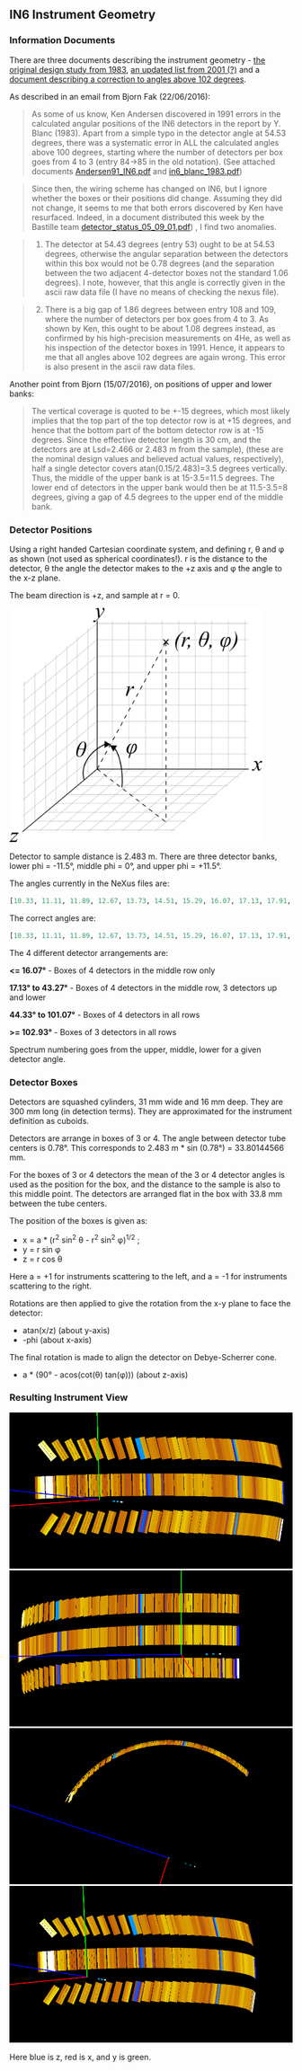 ## IN6 Instrument Geometry

### Information Documents

There are three documents describing the instrument geometry - [the original design study from 1983](.in6_blanc_1983.pdf), [an updated list from 2001 (?)](./detector_status_05_09_01.pdf) and a [document describing a correction to angles above 102 degrees](./Andersen91_IN6.pdf).

As described in an email from Bjorn Fak (22/06/2016):

> As some of us know, Ken Andersen discovered in 1991 errors in the calculated angular positions of the IN6 detectors in the report by Y. Blanc (1983). Apart from a simple typo in the detector angle at 54.53 degrees, there was a systematic error in ALL the calculated angles above 100 degrees, starting where the number of detectors per box goes from 4 to 3 (entry 84->85 in the old notation). (See attached documents [Andersen91_IN6.pdf](./Andersen91_IN6.pdf) and [in6_blanc_1983.pdf](./in6_blanc_1983.pdf))

> Since then, the wiring scheme has changed on IN6, but I ignore whether the boxes or their positions did change. 
Assuming they did not change, it seems to me that both errors discovered by Ken have resurfaced. Indeed, in a document distributed this week by the Bastille team [detector_status_05_09_01.pdf](./detector_status_05_09_01.pdf)) , I find two anomalies. 

> 1. The detector at 54.43 degrees (entry 53) ought to be at 54.53 degrees, otherwise the angular separation between the detectors within this box would not be 0.78 degrees (and the separation between the two adjacent 4-detector boxes not the standard 1.06 degrees). I note, however, that this angle is correctly given in the ascii raw data file (I have no means of checking the nexus file). 

> 2. There is a big gap of 1.86 degrees between entry 108 and 109, where the number of detectors per box goes from 4 to 3. As shown by Ken, this ought to be about 1.08 degrees instead, as confirmed by his high-precision measurements on 4He, as well as his inspection of the detector boxes in 1991. Hence, it appears to me that all angles above 102 degrees are again wrong. This error is also present in the ascii raw data files.

Another point from Bjorn (15/07/2016), on positions of upper and lower banks:

> The vertical coverage is quoted to be +-15 degrees, which most likely implies that the top part of the top detector row is at +15 degrees, and hence that the bottom part of the bottom detector row is at -15 degrees. Since the effective detector length is 30 cm, and the detectors are at Lsd=2.466 or 2.483 m from the sample), (these are the nominal design values and believed actual values, respectively), half a single detector covers atan(0.15/2.483)=3.5 degrees vertically. Thus, the middle of the upper bank is at 15-3.5=11.5 degrees. The lower end of detectors in the upper bank would then be at 11.5-3.5=8 degrees, giving a gap of 4.5 degrees to the upper end of the middle bank.

### Detector Positions

Using a right handed Cartesian coordinate system, and defining r, &theta; and &phi; as shown (not used as spherical coordinates!). r is the distance to the detector, &theta; the angle the detector makes to the +z axis and &phi; the angle to the x-z plane.

The beam direction is +z, and sample at r = 0.

<img src="3D_Spherical_2.png" alt="Coordinate System" style="width: 450px;"/>

Detector to sample distance is 2.483 m. There are three detector banks, lower phi = -11.5&deg;, middle phi = 0&deg;, and upper phi = +11.5&deg;.

The angles currently in the NeXus files are:
```python
[10.33, 11.11, 11.89, 12.67, 13.73, 14.51, 15.29, 16.07, 17.13, 17.91, 18.69, 19.47, 20.53, 21.31, 22.09, 22.87, 23.93, 24.71, 25.49, 26.27, 27.33, 28.11, 28.89, 29.67, 30.73, 31.51, 32.29, 33.07, 34.13, 34.91, 35.69, 36.47, 37.53, 38.31, 39.09, 39.87, 40.93, 41.71, 42.49, 43.27, 44.33, 45.11, 45.89, 46.67, 47.73, 48.51, 49.29, 50.07, 51.13, 51.91, 52.69, 53.47, 54.53, 55.31, 56.09, 56.87, 57.93, 58.71, 59.49, 60.27, 61.33, 62.11, 62.89, 63.67, 64.73, 65.51, 66.29, 67.07, 68.13, 68.91, 69.69, 70.47, 71.53, 72.31, 73.09, 73.87, 74.93, 75.71, 76.49, 77.27, 78.33, 79.11, 79.89, 80.67, 81.73, 82.51, 83.29, 84.07, 85.13, 85.91, 86.69, 87.47, 88.53, 89.31, 90.09, 90.87, 91.93, 92.71, 93.49, 94.27, 95.33, 96.11, 96.89, 97.67, 98.73, 99.51, 100.29, 101.07, 102.93, 103.71, 104.49, 105.57, 106.35, 107.13, 108.21, 108.99, 109.77, 110.85, 111.63, 112.41, 113.49, 114.27, 115.05]
```

The correct angles are:
```python
[10.33, 11.11, 11.89, 12.67, 13.73, 14.51, 15.29, 16.07, 17.13, 17.91, 18.69, 19.47, 20.53, 21.31, 22.09, 22.87, 23.93, 24.71, 25.49, 26.27, 27.33, 28.11, 28.89, 29.67, 30.73, 31.51, 32.29, 33.07, 34.13, 34.91, 35.69, 36.47, 37.53, 38.31, 39.09, 39.87, 40.93, 41.71, 42.49, 43.27, 44.33, 45.11, 45.89, 46.67, 47.73, 48.51, 49.29, 50.07, 51.13, 51.91, 52.69, 53.47, 54.53, 55.31, 56.09, 56.87, 57.93, 58.71, 59.49, 60.27, 61.33, 62.11, 62.89, 63.67, 64.73, 65.51, 66.29, 67.07, 68.13, 68.91, 69.69, 70.47, 71.53, 72.31, 73.09, 73.87, 74.93, 75.71, 76.49, 77.27, 78.33, 79.11, 79.89, 80.67, 81.73, 82.51, 83.29, 84.07, 85.13, 85.91, 86.69, 87.47, 88.53, 89.31, 90.09, 90.87, 91.93, 92.71, 93.49, 94.27, 95.33, 96.11, 96.89, 97.67, 98.73, 99.51, 100.29, 101.07, 102.15, 102.93, 103.71, 104.79, 105.57, 106.35, 107.43, 108.21, 108.99, 110.07, 110.85, 111.63, 112.71, 113.49, 114.27]
```

The 4 different detector arrangements are:

**<= 16.07&deg;** - Boxes of 4 detectors in the middle row only

**17.13&deg; to 43.27&deg;** - Boxes of 4 detectors in the middle row, 3 detectors up and lower

**44.33&deg; to 101.07&deg;** - Boxes of 4 detectors in all rows

**>= 102.93&deg;** - Boxes of 3 detectors in all rows

Spectrum numbering goes from the upper, middle, lower for a given detector angle.

### Detector Boxes

Detectors are squashed cylinders, 31 mm wide and 16 mm deep. They are 300 mm long (in detection terms). They are approximated for the instrument definition as cuboids.

Detectors are arrange in boxes of 3 or 4. The angle between detector tube centers is 0.78&deg;. This corresponds to 2.483 m * sin (0.78&deg;) = 33.80144566 mm.

For the boxes of 3 or 4 detectors the mean of the 3 or 4 detector angles is used as the position for the box, and the distance to the sample is also to this middle point. The detectors are arranged flat in the box with 33.8 mm between the tube centers.

The position of the boxes is given as:
 * x = a * (r<sup>2</sup> sin<sup>2</sup> &theta; - r<sup>2</sup> sin<sup>2</sup> &phi;)<sup>1/2</sup> ;
 * y = r sin &phi;
 * z = r cos &theta;

Here a = +1 for instruments scattering to the left, and a = -1 for instruments scattering to the right.

Rotations are then applied to give the rotation from the x-y plane to face the detector:
 * atan(x/z) (about y-axis)
 * -phi (about x-axis)

The final rotation is made to align the detector on Debye-Scherrer cone.
 * a * (90&deg; - acos(cot(&theta;) tan(&phi;))) (about z-axis)

### Resulting Instrument View

![instrument_view1](./Instrument_View_1.png "Instrument View")
![instrument_view2](./Instrument_View_2.png "Instrument View")
![instrument_view3](./Instrument_View_3.png "Instrument View")
![instrument_view4](./Instrument_View_4.png "Instrument View")


Here blue is z, red is x, and y is green.







